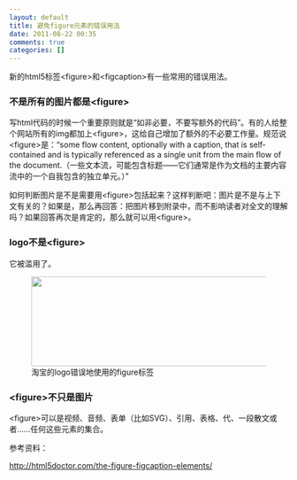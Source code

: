 ```yaml
---
layout: default
title: 避免figure元素的错误用法
date: 2011-08-22 00:35
comments: true
categories: []
---
```

新的html5标签&lt;figure&gt;和&lt;figcaption&gt;有一些常用的错误用法。
<h3>不是所有的图片都是&lt;figure&gt;</h3>
写html代码的时候一个重要原则就是“如非必要，不要写额外的代码”。有的人给整个网站所有的img都加上&lt;figure&gt;，这给自己增加了额外的不必要工作量。规范说&lt;figure&gt;是：<q>some flow content, optionally with a caption, that is self-contained and is typically referenced as a single unit from the main flow of the document.（一些文本流，可能包含标题——它们通常是作为文档的主要内容流中的一个自我包含的独立单元。）</q>

如何判断图片是不是需要用&lt;figure&gt;包括起来？这样判断吧：图片是不是与上下文有关的？如果是，那么再回答：把图片移到附录中，而不影响读者对全文的理解吗？如果回答再次是肯定的，那么就可以用&lt;figure&gt;。
<h3>logo不是&lt;figure&gt;</h3>
它被滥用了。

<figure><a href="http://yuguo.github.com/blog/files/2011/08/taobao-logo.png"><img class="aligncenter size-full wp-image-857" title="taobao-logo" src="http://yuguo.github.com/blog/files/2011/08/taobao-logo.png" alt="" width="525" height="162" /></a>
<figcaption>淘宝的logo错误地使用的figure标签</figcaption>
</figure>

<h3>&lt;figure&gt;不只是图片</h3>
&lt;figure&gt;可以是视频、音频、表单（比如SVG）、引用、表格、代、一段散文或者……任何这些元素的集合。

参考资料：

<a href="http://html5doctor.com/the-figure-figcaption-elements/">http://html5doctor.com/the-figure-figcaption-elements/</a>
